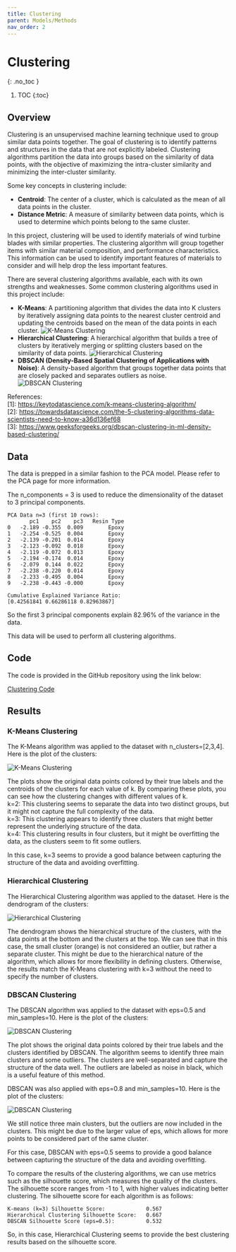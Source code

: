 ```yaml
---
title: Clustering
parent: Models/Methods
nav_order: 2
---
```


# Clustering
{: .no_toc }


1. TOC
{:toc}

## Overview
Clustering is an unsupervised machine learning technique used to group similar data points together. The goal of clustering is to identify patterns and structures in the data that are not explicitly labeled. Clustering algorithms partition the data into groups based on the similarity of data points, with the objective of maximizing the intra-cluster similarity and minimizing the inter-cluster similarity.

Some key concepts in clustering include:
- **Centroid**: The center of a cluster, which is calculated as the mean of all data points in the cluster.
- **Distance Metric**: A measure of similarity between data points, which is used to determine which points belong to the same cluster.

In this project, clustering will be used to identify materials of wind turbine blades with similar properties. The clustering algorithm will group together items with similar material composition, and performance characteristics. This information can be used to identify important features of materials to consider and will help drop the less important features.

There are several clustering algorithms available, each with its own strengths and weaknesses. Some common clustering algorithms used in this project include:
- **K-Means**: A partitioning algorithm that divides the data into K clusters by iteratively assigning data points to the nearest cluster centroid and updating the centroids based on the mean of the data points in each cluster.
![K-Means Clustering](/assets/imgs/clustering/k-means.png)
- **Hierarchical Clustering**: A hierarchical algorithm that builds a tree of clusters by iteratively merging or splitting clusters based on the similarity of data points.
![Hierarchical Clustering](/assets/imgs/clustering/hierarchical.png)
- **DBSCAN (Density-Based Spatial Clustering of Applications with Noise)**: A density-based algorithm that groups together data points that are closely packed and separates outliers as noise.
![DBSCAN Clustering](/assets/imgs/clustering/dbscan.jpeg)



References:\
[1]: https://keytodatascience.com/k-means-clustering-algorithm/ \
[2]: https://towardsdatascience.com/the-5-clustering-algorithms-data-scientists-need-to-know-a36d136ef68 \
[3]: https://www.geeksforgeeks.org/dbscan-clustering-in-ml-density-based-clustering/

## Data

The data is prepped in a similar fashion to the PCA model. Please refer to the PCA page for more information. 

The n_components = 3 is used to reduce the dimensionality of the dataset to 3 principal components. 

```plaintext
PCA Data n=3 (first 10 rows):
       pc1    pc2    pc3   Resin Type
0   -2.189 -0.355  0.009        Epoxy
1   -2.254 -0.525  0.004        Epoxy
2   -2.139 -0.201  0.014        Epoxy
3   -2.123 -0.092  0.018        Epoxy
4   -2.119 -0.072  0.013        Epoxy
5   -2.194 -0.174  0.014        Epoxy
6   -2.079  0.144  0.022        Epoxy
7   -2.238 -0.220  0.014        Epoxy
8   -2.233 -0.495  0.004        Epoxy
9   -2.238 -0.443 -0.000        Epoxy

Cumulative Explained Variance Ratio: 
[0.42561841 0.66286118 0.82963867]
```
So the first 3 principal components explain 82.96% of the variance in the data.

This data will be used to perform all clustering algorithms.

## Code

The code is provided in the GitHub repository using the link below:

[Clustering Code](/assets/code/clustering.py)

## Results

### K-Means Clustering

The K-Means algorithm was applied to the dataset with n_clusters=[2,3,4]. Here is the plot of the clusters:

![K-Means Clustering](/assets/imgs/clustering/k-means_result.png)

The plots show the original data points colored by their true labels and the centroids of the clusters for each value of k. By comparing these plots, you can see how the clustering changes with different values of k.\
k=2: This clustering seems to separate the data into two distinct groups, but it might not capture the full complexity of the data.\
k=3: This clustering appears to identify three clusters that  might better represent the underlying structure of the data.\
k=4: This clustering results in four clusters, but it might be overfitting the data, as the clusters seem to fit some outliers.

In this case, k=3 seems to provide a good balance between capturing the structure of the data and avoiding overfitting.

### Hierarchical Clustering

The Hierarchical Clustering algorithm was applied to the dataset. Here is the dendrogram of the clusters:

![Hierarchical Clustering](/assets/imgs/clustering/hierarchical_results.png)

The dendrogram shows the hierarchical structure of the clusters, with the data points at the bottom and the clusters at the top. We can see that in this case, the small cluster (orange) is not considered an outlier, but rather a separate cluster. This might be due to the hierarchical nature of the algorithm, which allows for more flexibility in defining clusters. Otherwise, the results match the K-Means clustering with k=3 without the need to specify the number of clusters.

### DBSCAN Clustering

The DBSCAN algorithm was applied to the dataset with eps=0.5 and min_samples=10. Here is the plot of the clusters:

![DBSCAN Clustering](/assets/imgs/clustering/dbscan_eps05.png)

The plot shows the original data points colored by their true labels and the clusters identified by DBSCAN. The algorithm seems to identify three main clusters and some outliers. The clusters are well-separated and capture the structure of the data well. The outliers are labeled as noise in black, which is a useful feature of this method.

DBSCAN was also applied with eps=0.8 and min_samples=10. Here is the plot of the clusters:

![DBSCAN Clustering](/assets/imgs/clustering/dbscan_eps08.png)

We still notice three main clusters, but the outliers are now included in the clusters. This might be due to the larger value of eps, which allows for more points to be considered part of the same cluster. 

For this case, DBSCAN with eps=0.5 seems to provide a good balance between capturing the structure of the data and avoiding overfitting.

To compare the results of the clustering algorithms, we can use metrics such as the silhouette score, which measures the quality of the clusters. The silhouette score ranges from -1 to 1, with higher values indicating better clustering. The silhouette score for each algorithm is as follows:

```plaintext
K-means (k=3) Silhouette Score:             0.567
Hierarchical Clustering Silhouette Score:   0.667
DBSCAN Silhouette Score (eps=0.5):          0.532
```
So, in this case, Hierarchical Clustering seems to provide the best clustering results based on the silhouette score.